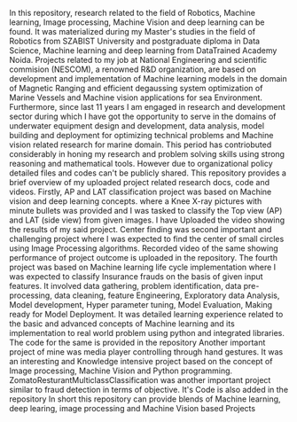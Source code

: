 In this repository, research related to the field of Robotics, Machine learning, Image processing,  Machine Vision and deep learning can be found. It was materialized during my Master's studies in the field of Robotics from SZABIST University and postgraduate diploma in Data Science, Machine learning and deep learning from DataTrained Academy Noida. Projects related to my job at National Engineering and scientific commision (NESCOM), a renowned R&D organization, are based on development and implementation of Machine learning models in the domain of Magnetic Ranging and efficient degaussing system optimization of Marine Vessels and Machine vision applications for sea Environment. Furthermore, since last 11 years I am engaged in research and development sector during which I have got the opportunity to serve in the domains of underwater equipment design and development, data analysis, model building and deployment for optimizing technical problems and Machine vision related research for marine domain. This period has contriobuted considerably in honing my research and problem solving skills using strong reasoning and mathematical tools.  However due to organizational policy detailed files and codes can't be publicly shared. This repository provides a brief overview of my uploaded project related research docs, code and videos.                                                  Firstly, AP and LAT classification project was based on Machine vision and deep learning concepts. where a Knee X-ray pictures with minute bullets was provided and I was tasked to classify the Top view (AP) and LAT (side view) from given images.
I have Uploaded the video showing the results of my said project.
Center finding was second important and challenging project where I was expected to find the center of small circles using Image Processing algorithms. Recorded video of the same showing performance of project outcome is uploaded in the repository. The fourth project was based on Machine learning life cycle implementation where I was expected to classify Insurance frauds on the basis of given input features. It involved data gathering, problem identification, data pre-processing, data cleaning, feature Engineering, Exploratory data Analysis, Model development, Hyper parameter tuning, Model Evaluation, Making ready for Model Deployment. It was detailed learning experience related to the basic and advanced concepts of Machine learning and its implementation to real world problem using python and integrated libraries. The code for the same is provided in the repository
Another important project of mine was media player controlling through hand gestures. It was an interesting and Knowledge intensive project based on the concept of Image processing, Machine Vision and Python programming.
ZomatoResturantMulticlassClassification was another important project similar to fraud detection in terms of objective. It's Code is also added in the repository
In short this repository can provide blends of Machine learning, deep learing, image processing and Machine Vision based Projects
